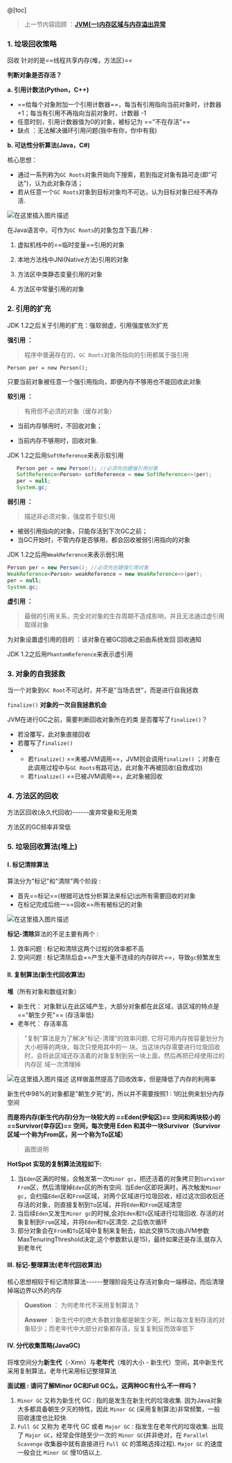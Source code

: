 ﻿

@[toc]
>上一节内容回顾 ：[**JVM(一)内存区域与内存溢出异常**](https://blog.csdn.net/weixin_43232955/article/details/100993871)


### 1. 垃圾回收策略



回收 针对的是==线程共享内存(堆，方法区)==



**判断对象是否存活？**

**a. 引用计数法(Python，C++)**

- ==给每个对象附加一个引用计数器==，每当有引用指向当前对象时，计数器 +1；每当有引用不再指向当前对象时，计数器 -1
- 任意时刻，引用计数器值为0的对象，被标记为 =="不在存活"==
- 缺点 ：无法解决循环引用问题(我中有你，你中有我)

**b. 可达性分析算法(Java，C#)**

核心思想：

- 通过一系列称为`GC Roots`对象开始向下搜索，若到指定对象有路可走(即"可达")，认为此对象存活；
- 若从任意一个`GC Roots`对象到目标对象均不可达，认为目标对象已经不再存活.

![在这里插入图片描述](https://img-blog.csdnimg.cn/20190918204716456.png?x-oss-process=image/watermark,type_ZmFuZ3poZW5naGVpdGk,shadow_10,text_aHR0cHM6Ly9ibG9nLmNzZG4ubmV0L3dlaXhpbl80MzIzMjk1NQ==,size_16,color_FFFFFF,t_70)

在Java语言中，可作为`GC Roots`的对象包含下面几种 :

1. 虚拟机栈中的==临时变量==引用的对象

2. 本地方法栈中JNI(Native方法)引用的对象

3. 方法区中类静态变量引用的对象

4. 方法区中常量引用的对象

   

### 2. 引用的扩充

JDK 1.2之后关于引用的扩充：强软弱虚，引用强度依次扩充



**强引用 ：**

> 程序中普遍存在的，`GC Roots`对象所指向的引用都属于强引用

`Person per = new Person();`

只要当前对象被任意一个强引用指向，即便内存不够用也不能回收此对象



**软引用 ：**

> 有用但不必须的对象（缓存对象）

- 当前内存够用时，不回收对象；

- 当前内存不够用时，回收对象.

JDK 1.2之后用`SoftReference`来表示软引用

```java
   Person per = new Person(); //必须先创建强引用对象
   SoftReference<Person> softReference = new SoftReference<>(per);
   per = null;
   System.gc;
```



**弱引用 ：**

> 描述非必须对象，强度若于软引用

- 被弱引用指向的对象，只能存活到下次GC之前；
- 当GC开始时，不管内存是否够用，都会回收被弱引用指向的对象

JDK 1.2之后用`WeakReference`来表示弱引用

```java
Person per = new Person(); //必须先创建强引用对象
WeakReference<Person> weakReference = new WeakReference<>(per);
per = null;
System.gc;
```



**虚引用 ：**

> 最弱的引用关系，完全对对象的生存周期不造成影响，并且无法通过虚引用取得对象

为对象设置虚引用的目的 ：该对象在被GC回收之前由系统发回 回收通知

JDK 1.2之后用`PhantomReference`来表示虚引用



### 3. 对象的自我拯救

当一个对象到`GC Root`不可达时，并不是"当场去世"，而是进行自我拯救

`finalize()` **对象的一次自我拯救机会**

JVM在进行GC之前，需要判断回收对象所在的类 是否覆写了`finalize()`？

- 若没覆写，此对象直接回收
- 若覆写了`finalize()` 
- - 若`finalize()` ==未被JVM调用==，JVM则会调用`finalize()` ；对象在此调用过程中与`GC Roots`有路可达，此对象不再被回收(自救成功)
  - 若`finalize()` ==已被JVM调用==，此对象被回收



### 4. 方法区的回收

方法区回收(永久代回收)------废弃常量和无用类

方法区的GC频率非常低

### 5. 垃圾回收算法(堆上)

#### I. 标记清除算法

算法分为"标记"和"清除"两个阶段 : 

- 首先==标记==(根据可达性分析算法来标记)出所有需要回收的对象
- 在标记完成后统一==回收==所有被标记的对象

![在这里插入图片描述](https://img-blog.csdnimg.cn/20190918203534560.png?x-oss-process=image/watermark,type_ZmFuZ3poZW5naGVpdGk,shadow_10,text_aHR0cHM6Ly9ibG9nLmNzZG4ubmV0L3dlaXhpbl80MzIzMjk1NQ==,size_16,color_FFFFFF,t_70)


**标记-清除**算法的不足主要有两个 :

1. 效率问题 : 标记和清除这两个过程的效率都不高
2. 空间问题 : 标记清除后会==产生大量不连续的内存碎片==，导致`gc`频繁发生



#### II. 复制算法(新生代回收算法)

**堆**（所有对象和数组对象）

- 新生代： 对象默认在此区域产生，大部分对象都在此区域，该区域的特点是=="朝生夕死"== (存活率低)
- 老年代： 存活率高



> "复制"算法是为了解决"标记-清理"的效率问题.  它将可用内存按容量划分为大小相等的两块，每次只使用其中的一
> 块。当这块内存需要进行垃圾回收时，会将此区域还存活着的对象复制到另一块上面，然后再把已经使用过的内存区
> 域一次清理掉

![在这里插入图片描述](https://img-blog.csdnimg.cn/20190918203603941.png?x-oss-process=image/watermark,type_ZmFuZ3poZW5naGVpdGk,shadow_10,text_aHR0cHM6Ly9ibG9nLmNzZG4ubmV0L3dlaXhpbl80MzIzMjk1NQ==,size_16,color_FFFFFF,t_70)
这样做虽然提高了回收效率，但是降低了内存的利用率

新生代中98%的对象都是"朝生夕死"的，所以并不需要按照1 : 1的比例来划分内存空间

**而是将内存(新生代内存)分为一块较大的 ==Eden(伊甸区)== 空间和两块较小的 ==Survivor(幸存区)== 空间，每次使用 Eden 和其中一块Survivor（Survivor区域一个称为From区，另一个称为To区域）**



> 画图说明

**HotSpot 实现的复制算法流程如下:**

1. 当`Eden`区满的时候，会触发第一次`Minor gc`，把还活着的对象拷贝到`Survivor From`区，然后清理掉`Eden`区的所有空间.   当Eden区即将满时，再次触发`Minor gc`，会扫描`Eden`区和`From`区域，对两个区域进行垃圾回收，经过这次回收后还存活的对象，则直接复制到`To`区域，并将`Eden`和`From`区域清空
2. 当后续`Eden`又发生`Minor gc`的时候,会对`Eden`和`To`区域进行垃圾回收.  存活的对象复制到`From`区域，并将`Eden`和`To`区清空.  之后依次循环
3. 部分对象会在`From`和`To`区域中复制来复制去，如此交换15次(由JVM参数MaxTenuringThreshold决定,这个参数默认是15)，最终如果还是存活,就存入到老年代



#### III. 标记-整理算法(老年代回收算法)

核心思想相较于标记清除算法------整理阶段先让存活对象向一端移动，而后清理掉端边界以外的内存

> **Question** ： 为何老年代不采用复制算法？
>
> **Answer** ：新生代中的绝大多数对象都是朝生夕死，所以每次复制存活的对象较少；而老年代中大部分对象都存活，反复复制反而效率低下



#### IV. 分代收集策略(JavaGC)

将堆空间分为**新生代**（-Xmn）与**老年代**（堆的大小 - 新生代）空间，其中新生代采用复制算法，老年代采用标记整理算法



**面试题 : 请问了解Minor GC和Full GC么，这两种GC有什么不一样吗？**

1. `Minor GC` 又称为新生代 GC : 指的是发生在新生代的垃圾收集. 因为Java对象大多都具备朝生夕灭的特性，因此 `Minor GC` (采用复制算法)非常频繁，一般回收速度也比较快.
2. `Full GC` 又称为 老年代 GC 或者 `Major GC` : 指发生在老年代的垃圾收集. 出现了 `Major GC`，经常会伴随至少一次的 `Minor GC`(并非绝对，在 `Parallel Scavenge` 收集器中就有直接进行 `Full GC` 的策略选择过程). `Major GC` 的速度一般会比 `Minor GC` 慢10倍以上.

